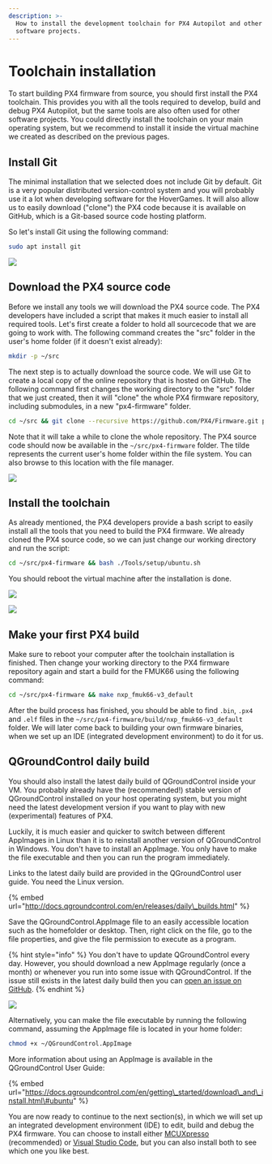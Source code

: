```yaml
---
description: >-
  How to install the development toolchain for PX4 Autopilot and other Dronecode
  software projects.
---
```


# Toolchain installation

To start building PX4 firmware from source, you should first install the PX4 toolchain. This provides you with all the tools required to develop, build and debug PX4 Autopilot, but the same tools are also often used for other software projects. You could directly install the toolchain on your main operating system, but we recommend to install it inside the virtual machine we created as described on the previous pages.

## Install Git

The minimal installation that we selected does not include Git by default. Git is a very popular distributed version-control system and you will probably use it a lot when developing software for the HoverGames.  It will also allow us to easily download \("clone"\) the PX4 code because it is available on GitHub, which is a Git-based source code hosting platform. 

So let's install Git using the following command:

```bash
sudo apt install git
```

![](../../.gitbook/assets/hg_vm42.png)

## Download the PX4 source code

Before we install any tools we will download the PX4 source code. The PX4 developers have included a script that makes it much easier to install all required tools. Let's first create a folder to hold all sourcecode that we are going to work with. The following command creates the "src" folder in the user's home folder \(if it doesn't exist already\):

```bash
mkdir -p ~/src
```

The next step is to actually download the source code. We will use Git to create a local copy of the online repository that is hosted on GitHub. The following command first changes the working directory to the "src" folder that we just created, then it will "clone" the whole PX4 firmware repository, including submodules, in a new "px4-firmware" folder.

```bash
cd ~/src && git clone --recursive https://github.com/PX4/Firmware.git px4-firmware
```

Note that it will take a while to clone the whole repository. The PX4 source code should now be available in the `~/src/px4-firmware` folder. The tilde represents the current user's home folder within the file system. You can also browse to this location with the file manager.

![](../../.gitbook/assets/hg_vm43.png)

## Install the toolchain

As already mentioned, the PX4 developers provide a bash script to easily install all the tools that you need to build the PX4 firmware. We already cloned the PX4 source code, so we can just change our working directory and run the script:

```bash
cd ~/src/px4-firmware && bash ./Tools/setup/ubuntu.sh
```

You should reboot the virtual machine after the installation is done.

![](../../.gitbook/assets/hg_vm44.png)

![](../../.gitbook/assets/hg_vm45.png)

## Make your first PX4 build

Make sure to reboot your computer after the toolchain installation is finished. Then change your working directory to the PX4 firmware repository again and start a build for the FMUK66 using the following command:

```bash
cd ~/src/px4-firmware && make nxp_fmuk66-v3_default
```

After the build process has finished, you should be able to find `.bin`, `.px4` and `.elf` files in the `~/src/px4-firmware/build/nxp_fmuk66-v3_default` folder. We will later come back to building your own firmware binaries, when we set up an IDE \(integrated development environment\) to do it for us.

## QGroundControl daily build

You should also install the latest daily build of QGroundControl inside your VM. You probably already have the \(recommended!\) stable version of QGroundControl installed on your host operating system, but you might need the latest development version if you want to play with new \(experimental\) features of PX4.

Luckily, it is much easier and quicker to switch between different AppImages in Linux than it is to reinstall another version of QGroundControl in Windows. You don't have to install an AppImage. You only have to make the file executable and then you can run the program immediately.

Links to the latest daily build are provided in the QGroundControl user guide. You need the Linux version.

{% embed url="http://docs.qgroundcontrol.com/en/releases/daily\_builds.html" %}

Save the QGroundControl.AppImage file to an easily accessible location such as the homefolder or desktop. Then, right click on the file, go to the file properties, and give the file permission to execute as a program.

{% hint style="info" %}
You don't have to update QGroundControl every day. However, you should download a new AppImage regularly \(once a month\) or whenever you run into some issue with QGroundControl. If the issue still exists in the latest daily build then you can [open an issue on GitHub](https://github.com/mavlink/qgroundcontrol/issues).
{% endhint %}

![](../../.gitbook/assets/hg_vm46.png)

Alternatively, you can make the file executable by running the following command, assuming the AppImage file is located in your home folder:

```bash
chmod +x ~/QGroundControl.AppImage
```

More information about using an AppImage is available in the QGroundControl User Guide:

{% embed url="https://docs.qgroundcontrol.com/en/getting\_started/download\_and\_install.html\#ubuntu" %}

You are now ready to continue to the next section\(s\), in which we will set up an integrated development environment \(IDE\) to edit, build and debug the PX4 firmware. You can choose to install either [MCUXpresso](mcuxpresso.md) \(recommended\) or [Visual Studio Code](mcuxpresso.md), but you can also install both to see which one you like best.



